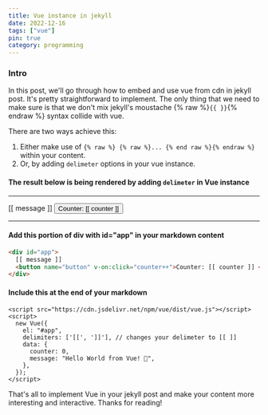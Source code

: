 ```yaml
---
title: Vue instance in jekyll
date: 2022-12-16
tags: ["vue"]
pin: true
category: programming
---
```


### Intro

In this post, we'll go through how to embed and use vue from cdn in jekyll post. It's pretty straightforward to implement.
The only thing that we need to make sure is that we don't mix jekyll's moustache {% raw %}`{{ }}`{% endraw %} syntax collide with vue.

There are two ways achieve this:
1. Either make use of `{% raw %} {% raw %}... {% end raw %}{% endraw %}` within your content.
2. Or, by adding `delimeter` options in your vue instance.


#### The result below is being rendered by adding `delimeter` in **Vue** instance

---
<div id="app">
  [[ message ]]
  <button name="button" v-on:click="counter++">Counter: [[ counter ]]</button>
</div>

---

#### Add this portion of div with id="app" in your markdown content
```html
<div id="app">
  [[ message ]]
  <button name="button" v-on:click="counter++">Counter: [[ counter ]] </button>
</div>
```

#### Include this at the end of your markdown
```vue
<script src="https://cdn.jsdelivr.net/npm/vue/dist/vue.js"></script>
<script>
  new Vue({
    el: "#app",
    delimiters: ['[[', ']]'], // changes your delimeter to [[ ]]
    data: {
      counter: 0,
      message: "Hello World from Vue! 🔮",
    },
  });
</script>
```

That's all to implement Vue in your jekyll post and make your content more interesting and interactive.
Thanks for reading!

<script src="https://cdn.jsdelivr.net/npm/vue/dist/vue.js"></script>
<script>
  new Vue({
    el: "#app",
    delimiters: ['[[', ']]'],
    data: {
      counter: 0,
      message: "Hello World from Vue! 🔮",
    },
    methods: {
      increaseCounter() {
        this.counter++
      }
    }
  });
</script>

